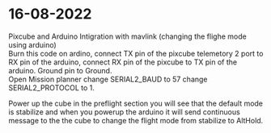 # 16-08-2022
Pixcube and Arduino Intigration with mavlink (changing the flighe mode using arduino)                                                                                     
Burn this code on ardino, connect TX pin of the pixcube telemetory 2 port to RX pin of the arduino, connect RX pin of the pixcube to TX pin of the arduino. Ground pin to 
Ground.     
Open Mission planner change SERIAL2_BAUD	to 57 change SERIAL2_PROTOCOL to 1.

Power up the cube in the preflight section you will see that the default mode is stabilize and when you powerup the arduino it will send continuous message to the the cube to change the flight mode from stabilize to AltHold. 
